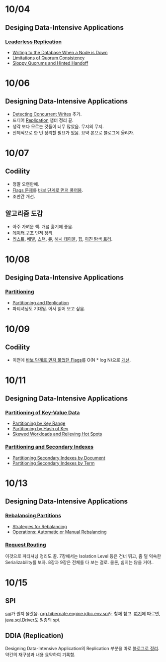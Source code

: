 # 10/04

## Desiging Data-Intensive Applications

### [Leaderless Replication](https://github.com/codehumane/what-i-learned/blob/master/ddia/Distributed-Data.md#leaderless-replication)

- [Writing to the Database When a Node is Down](https://github.com/codehumane/what-i-learned/blob/master/ddia/Distributed-Data.md#writing-to-the-database-when-a-node-is-down)
- [Limitations of Quorum Consistency](https://github.com/codehumane/what-i-learned/blob/master/ddia/Distributed-Data.md#limitations-of-quorum-consistency)
- [Sloppy Quorums and Hinted Handoff](https://github.com/codehumane/what-i-learned/blob/master/ddia/Distributed-Data.md#sloppy-quorums-and-hinted-handoff)

# 10/06

## Designing Data-Intensive Applications

- [Detecting Concurrent Writes](https://github.com/codehumane/what-i-learned/blob/master/ddia/Distributed-Data.md#detecting-concurrent-writes) 추가.
- 드디어 [Replication](https://github.com/codehumane/what-i-learned/blob/master/ddia/Distributed-Data.md#replication) 챕터 정리 끝.
- 생각 보다 모르는 것들이 너무 많았음. 무지의 무지.
- 전체적으로 한 번 정리할 필요가 있음. 요약 본으로 블로그에 올리자.

# 10/07

## Codility

- 정말 오랜만에.
- [Flags 문제](https://app.codility.com/programmers/lessons/10-prime_and_composite_numbers/flags/)를 [바보 단계로 먼저 풀어봄](https://github.com/codehumane/learn-algorithm-in-java/commit/9e149d7ea88ecee692f824663d8e0830270fa166).
- 조만간 개선.

## 알고리즘 도감

- 아주 가벼운 책. 개념 훑기에 좋음.
- [데이터 구조](https://github.com/codehumane/what-i-learned/blob/master/algorithms-explained-animated/README.md#%EB%8D%B0%EC%9D%B4%ED%84%B0-%EA%B5%AC%EC%A1%B0) 먼저 정리.
- [리스트](https://github.com/codehumane/what-i-learned/blob/master/algorithms-explained-animated/README.md#%EB%A6%AC%EC%8A%A4%ED%8A%B8), [배열](https://github.com/codehumane/what-i-learned/blob/master/algorithms-explained-animated/README.md#%EB%B0%B0%EC%97%B4), [스택](https://github.com/codehumane/what-i-learned/blob/master/algorithms-explained-animated/README.md#%EC%8A%A4%ED%83%9D), [큐](https://github.com/codehumane/what-i-learned/blob/master/algorithms-explained-animated/README.md#%ED%81%90), [해시 테이블](https://github.com/codehumane/what-i-learned/blob/master/algorithms-explained-animated/README.md#%ED%95%B4%EC%8B%9C-%ED%85%8C%EC%9D%B4%EB%B8%94), [힙](https://github.com/codehumane/what-i-learned/blob/master/algorithms-explained-animated/README.md#%ED%9E%99), [이진 탐색 트리](https://github.com/codehumane/what-i-learned/blob/master/algorithms-explained-animated/README.md#%EC%9D%B4%EC%A7%84-%ED%83%90%EC%83%89-%ED%8A%B8%EB%A6%AC).

# 10/08

## Desiging Data-Intensive Applications

### [Partitioning](https://github.com/codehumane/what-i-learned/blob/master/ddia/Distributed-Data.md#partitioning)

- [Partitioning and Replication](https://github.com/codehumane/what-i-learned/blob/master/ddia/Distributed-Data.md#partitioning-and-replication)
- 파티셔닝도 기대됨. 어서 읽어 보고 싶음.

# 10/09

## Codility

- 이전에 [바보 단계로 먼저 풀었던 Flags](https://github.com/codehumane/learn-algorithm-in-java/commit/9e149d7ea88ecee692f824663d8e0830270fa166)를 O(N * log N)으로 [개선](https://github.com/codehumane/learn-algorithm-in-java/commit/b3aa8d53e8c49ae4c51d6bb5926b78fdfa1a040d).

# 10/11

## Designing Data-Intensive Applications

### [Partitioning of Key-Value Data](https://github.com/codehumane/what-i-learned/blob/master/ddia/Distributed-Data.md#partitioning-of-key-value-data)

- [Partitioning by Key Range](https://github.com/codehumane/what-i-learned/blob/master/ddia/Distributed-Data.md#partitioning-by-key-range)
- [Partitioning by Hash of Key](https://github.com/codehumane/what-i-learned/blob/master/ddia/Distributed-Data.md#partitioning-by-hash-of-key)
- [Skewed Workloads and Relieving Hot Spots](https://github.com/codehumane/what-i-learned/blob/master/ddia/Distributed-Data.md#skewed-workloads-and-relieving-hot-spots)

### [Partitioning and Secondary Indexes](https://github.com/codehumane/what-i-learned/blob/master/ddia/Distributed-Data.md#partitioning-of-key-value-data)

- [Partitioning Secondary Indexes by Document](https://github.com/codehumane/what-i-learned/blob/master/ddia/Distributed-Data.md#partitioning-secondary-indexes-by-document)
- [Partitioning Secondary Indexes by Term](https://github.com/codehumane/what-i-learned/blob/master/ddia/Distributed-Data.md#partitioning-secondary-indexes-by-term)

# 10/13

## Designing Data-Intensive Applications

### [Rebalancing Partitions](https://github.com/codehumane/what-i-learned/blob/master/ddia/Distributed-Data.md#rebalancing-partitions)

- [Strategies for Rebalancing](https://github.com/codehumane/what-i-learned/blob/master/ddia/Distributed-Data.md#strategies-for-rebalancing)
- [Operations: Automatic or Manual Rebalancing](https://github.com/codehumane/what-i-learned/blob/master/ddia/Distributed-Data.md#operations-automatic-or-manual-rebalancing)

### [Request Routing](https://github.com/codehumane/what-i-learned/blob/master/ddia/Distributed-Data.md#request-routing)

이것으로 파티셔닝 정리도 끝. 7장에서는 Isolation Level 등은 건너 뛰고, 좀 덜 익숙한 Serializability를 보자. 8장과 9장은 전체를 다 보는 걸로. 물론, 쉽지는 않을 거야..

# 10/15

## SPI

[spi](https://en.wikipedia.org/wiki/Service_provider_interface)가 뭔지 몰랐음. [org.hibernate.engine.jdbc.env.spi](https://docs.jboss.org/hibernate/orm/5.3/javadocs/org/hibernate/engine/jdbc/spi/package-summary.html#package.description)도 함께 참고. [여기](https://stackoverflow.com/a/2956803)에 따르면, [java.sql.Driver](https://docs.oracle.com/javase/6/docs/api/java/sql/Driver.html)도 일종의 spi.

## DDIA (Replication)

Designing Data-Intensive Application의 Replication 부분을 따로 [블로그로 정리](http://codehumane.github.io/2018/10/12/Designing-Data-Intensive-Application/). 약간의 재구성과 내용 요약하여 기록함.
